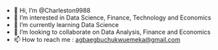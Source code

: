 - 👋 Hi, I’m @Charleston9988
- 👀 I’m interested in Data Science, Finance, Technology and Economics
- 🌱 I’m currently learning Data Science
- 💞️ I’m looking to collaborate on Data Analysis, Finance and Economics
- 📫 How to reach me : agbaegbuchukwuemeka@gmail.com

<!---
Charleston9988/Charleston9988 is a ✨ special ✨ repository because its `README.md` (this file) appears on your GitHub profile.
You can click the Preview link to take a look at your changes.
--->
